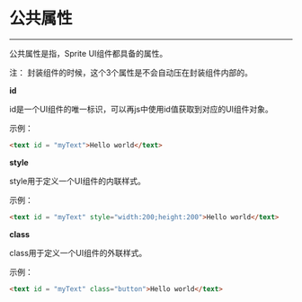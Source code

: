 # 公共属性

----------

公共属性是指，Sprite UI组件都具备的属性。

注： 封装组件的时候，这个3个属性是不会自动压在封装组件内部的。  

**id**

id是一个UI组件的唯一标识，可以再js中使用id值获取到对应的UI组件对象。  
  
示例：   

```html
<text id = "myText">Hello world</text>
```

**style**  

style用于定义一个UI组件的内联样式。  

示例：  

```html
<text id = "myText" style="width:200;height:200">Hello world</text>
```


**class**

class用于定义一个UI组件的外联样式。  

示例：

```html
<text id = "myText" class="button">Hello world</text>
```


 



